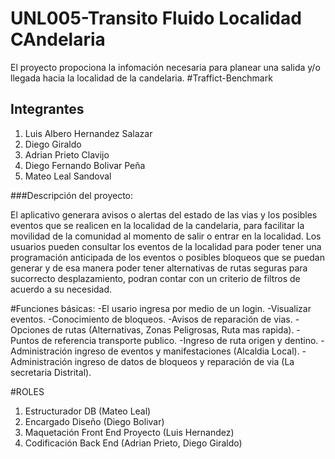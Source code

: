 # UNL005-Transito Fluido Localidad CAndelaria
El proyecto propociona la infomación necesaria para planear una salida y/o llegada hacia la localidad de la candelaria.
#Traffict-Benchmark
## Integrantes
1. Luis Albero Hernandez Salazar
2. Diego Giraldo
3. Adrian Prieto Clavijo
4. Diego Fernando Bolivar Peña
5. Mateo Leal Sandoval


###Descripción del proyecto:

El aplicativo generara avisos o alertas del estado de las vias y los posibles eventos que se realicen en la localidad de la candelaria, para facilitar la movilidad de la comunidad al momento de salir o entrar en la localidad.
Los usuarios pueden consultar los eventos de la localidad para poder tener una programación anticipada de los eventos o posibles bloqueos que se puedan generar y de esa manera poder tener alternativas de rutas seguras para sucorrecto desplazamiento, podran contar con un criterio de filtros de acuerdo a su necesidad.

#Funciones básicas:
-El usario ingresa por medio de un login.
-Visualizar eventos.
-Conocimiento de bloqueos.
-Avisos de reparación de vias.
-Opciones de rutas (Alternativas, Zonas Peligrosas, Ruta mas rapida).
-Puntos de referencia transporte publico.
-Ingreso de ruta origen y dentino.
-Administración ingreso de eventos y manifestaciones (Alcaldia Local).
-Administración ingreso de datos de bloqueos y reparación de via (La secretaria Distrital).

#ROLES
1. Estructurador DB (Mateo Leal)
2. Encargado Diseño (Diego Bolivar)
3. Maquetación Front End Proyecto (Luis Hernandez)
4. Codificación Back End (Adrian Prieto, Diego Giraldo)



